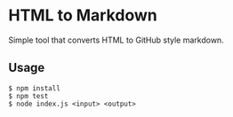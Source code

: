 # HTML to Markdown

Simple tool that converts HTML to GitHub style markdown.

## Usage

```console
$ npm install
$ npm test
$ node index.js <input> <output>
```
